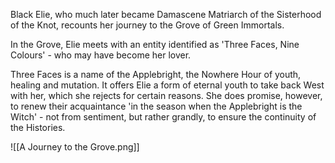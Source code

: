 Black Elie, who much later became Damascene Matriarch of the Sisterhood of the Knot, recounts her journey to the Grove of Green Immortals.

In the Grove, Elie meets with an entity identified as 'Three Faces, Nine Colours' - who may have become her lover.

Three Faces is a name of the Applebright, the Nowhere Hour of youth, healing and mutation. It offers Elie a form of eternal youth to take back West with her, which she rejects for certain reasons. She does promise, however, to renew their acquaintance 'in the season when the Applebright is the Witch' - not from sentiment, but rather grandly, to ensure the continuity of the Histories.

![[A Journey to the Grove.png]]